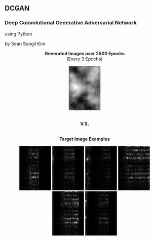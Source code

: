 ## DCGAN
### Deep Convolutional Generative Adversarial Network
using Python

by Sean Sungil Kim

<p align="center">
  <b>Generated Images over 2500 Epochs</b><br>
  (Every 3 Epochs)
</p>

<p align="center">
  <img width="100" height="140" src="https://github.com/kimx3314/DCGAN/blob/master/RESULTS/DCGAN.gif">
</p>

<p align="center">
  <b></b><br>
  <b>V.S.</b><br>
  <b></b><br>
</p>

<p align="center">
  <b>Target Image Examples</b><br>  
</p>

<p align="center">
  <img width="100" height="140" src="https://github.com/kimx3314/DCGAN/blob/master/RESULTS/example%201.png">
  <img width="100" height="140" src="https://github.com/kimx3314/DCGAN/blob/master/RESULTS/example%202.png">
  <img width="100" height="140" src="https://github.com/kimx3314/DCGAN/blob/master/RESULTS/example%203.png">
  <img width="100" height="140" src="https://github.com/kimx3314/DCGAN/blob/master/RESULTS/example%204.png">
  <img width="100" height="140" src="https://github.com/kimx3314/DCGAN/blob/master/RESULTS/example%205.png">
  <img width="100" height="140" src="https://github.com/kimx3314/DCGAN/blob/master/RESULTS/example%206.png">
</p>
